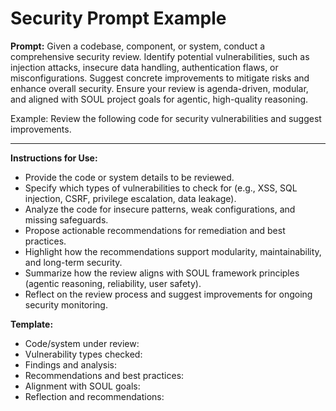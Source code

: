 # Security Prompt Example

**Prompt:**
Given a codebase, component, or system, conduct a comprehensive security review. Identify potential vulnerabilities, such as injection attacks, insecure data handling, authentication flaws, or misconfigurations. Suggest concrete improvements to mitigate risks and enhance overall security. Ensure your review is agenda-driven, modular, and aligned with SOUL project goals for agentic, high-quality reasoning.

Example:
Review the following code for security vulnerabilities and suggest improvements.

---

**Instructions for Use:**
- Provide the code or system details to be reviewed.
- Specify which types of vulnerabilities to check for (e.g., XSS, SQL injection, CSRF, privilege escalation, data leakage).
- Analyze the code for insecure patterns, weak configurations, and missing safeguards.
- Propose actionable recommendations for remediation and best practices.
- Highlight how the recommendations support modularity, maintainability, and long-term security.
- Summarize how the review aligns with SOUL framework principles (agentic reasoning, reliability, user safety).
- Reflect on the review process and suggest improvements for ongoing security monitoring.

**Template:**
- Code/system under review:
- Vulnerability types checked:
- Findings and analysis:
- Recommendations and best practices:
- Alignment with SOUL goals:
- Reflection and recommendations:

